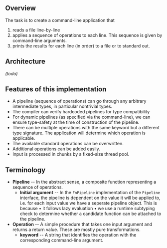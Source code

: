 
## Overview

The task is to create a command-line application that

1. reads a file line-by-line
2. applies a sequence of operations to each line. This sequence is given by command-line arguments.
3. prints the results for each line (in order) to a file or to standard out.

## Architecture

 *(todo)*

## Features of this implementation
* A pipeline (sequence of operations) can go through any arbitrary intermediate types, in particular nontrivial types.
* The compiler can verify hardcoded pipelines for type compatibility
* For dynamic pipelines (as specified via the command-line), we can ensure type-safety at the time of construction of the pipeline.
* There can be multiple operations with the same keyword but a different type signature. The application will determine which operation is applicable. 
* The available standard operations can be overwritten.
* Additional operations can be added easily.
* Input is processed in chunks by a fixed-size thread pool.

## Terminology
* **Pipeline** -- In the abstract sense, a composite function representing a sequence of operations.
  * **Initial argument** -- In the `FnPipeline` implementation of the `Pipeline` interface, the pipeline is dependent on the value it will be applied to, i.e. for each input value we have a seperate pipeline object. This is because  • it follows lazy evaluation  • we use a runtime subtyping check to determine whether a candidate function can be attached to the pipeline.
* **Operation** -- A simple procedure that takes one input argument and returns a return value. These are mostly pure transformations.
  * **keyword** -- A string that identifies the operation with the corresponding command-line argument.
